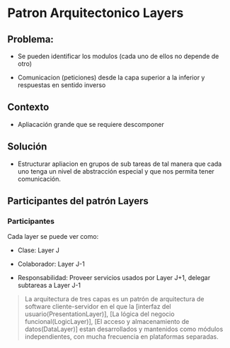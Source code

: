 # Patron Arquitectonico Layers


## Problema: 

* Se pueden identificar los modulos (cada uno de ellos no depende de otro)

* Comunicacion (peticiones) desde la capa superior a la inferior y respuestas en sentido inverso

## Contexto

* Apliacación grande que se requiere descomponer

## Solución

* Estructurar apliacion en grupos de sub tareas de tal manera que cada uno tenga un nivel de abstracción especial y que nos permita tener comunicación.

## Participantes del patrón Layers

### Participantes

Cada layer se puede ver como: 

- Clase: Layer J

- Colaborador: Layer J-1

- Responsabilidad: Proveer servicios usados por Layer J+1, delegar subtareas a Layer J-1 

> La arquitectura de tres capas es un patrón de arquitectura de software cliente-servidor en el que la [interfaz del usuario(PresentationLayer)], [La lógica del negocio funcional(LogicLayer)], [El acceso y almacenamiento de datos(DataLayer)] estan desarrollados y mantenidos como módulos independientes, con mucha frecuencia en plataformas separadas.



